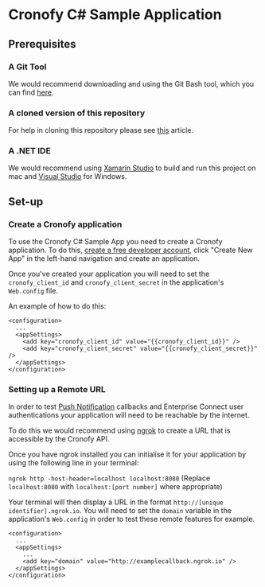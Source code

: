 # Cronofy C# Sample Application

## Prerequisites

### A Git Tool

We would recommend downloading and using the Git Bash tool, which you can find [here](https://git-scm.com/downloads).

### A cloned version of this repository

For help in cloning this repository please see [this](https://help.github.com/articles/cloning-a-repository/) article.

### A .NET IDE

We would recommend using [Xamarin Studio](https://www.xamarin.com) to build and
run this project on mac and [Visual Studio](https://www.visualstudio.com/) for Windows.

## Set-up

### Create a Cronofy application

To use the Cronofy C# Sample App you need to create a Cronofy application. To do this, [create a free developer account](https://app.cronofy.com/sign_up/developer), click "Create New App" in the left-hand navigation and create an application.

Once you've created your application you will need to set the `cronofy_client_id` and `cronofy_client_secret` in the application's `Web.config` file.

An example of how to do this:

```
<configuration>
  ...
  <appSettings>
    <add key="cronofy_client_id" value="{{cronofy_client_id}}" />
    <add key="cronofy_client_secret" value="{{cronofy_client_secret}}" />
  </appSettings>
</configuration>
```

### Setting up a Remote URL

In order to test [Push Notification](https://www.cronofy.com/developers/api/#push-notifications) callbacks and Enterprise Connect user authentications your application will need to be reachable by the internet.

To do this we would recommend using [ngrok](https://ngrok.com/) to create a URL that is accessible by the Cronofy API.

Once you have ngrok installed you can initialise it for your application by using the following line in your terminal:

`ngrok http -host-header=localhost localhost:8080`
(Replace `localhost:8080` with `localhost:[port number]` where appropriate)

Your terminal will then display a URL in the format `http://[unique identifier].ngrok.io`. You will need to set the `domain` variable in the application's `Web.config` in order to test these remote features for example.

```
<configuration>
  ...
  <appSettings>
    ...
    <add key="domain" value="http://examplecallback.ngrok.io" />
  </appSettings>
</configuration>
```
